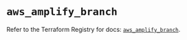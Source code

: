 # `aws_amplify_branch`

Refer to the Terraform Registry for docs: [`aws_amplify_branch`](https://registry.terraform.io/providers/hashicorp/aws/5.75.1/docs/resources/amplify_branch).
